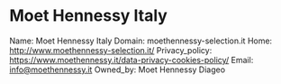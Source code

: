 
# Moet Hennessy Italy

Name: Moet Hennessy Italy
Domain: moethennessy-selection.it
Home: http://www.moethennessy-selection.it/
Privacy_policy: https://www.moethennessy.it/data-privacy-cookies-policy/
Email: info@moethennessy.it
Owned_by: Moet Hennessy Diageo
